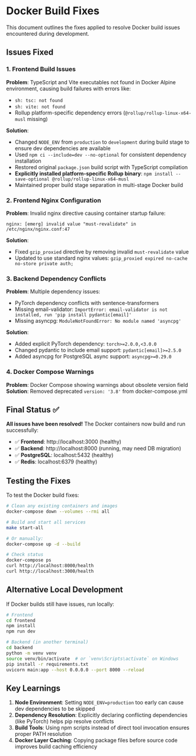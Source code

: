 # Docker Build Fixes

This document outlines the fixes applied to resolve Docker build issues encountered during development.

## Issues Fixed

### 1. Frontend Build Issues

**Problem**: TypeScript and Vite executables not found in Docker Alpine environment, causing build failures with errors like:
- `sh: tsc: not found`
- `sh: vite: not found` 
- Rollup platform-specific dependency errors (`@rollup/rollup-linux-x64-musl` missing)

**Solution**: 
- Changed `NODE_ENV` from `production` to `development` during build stage to ensure dev dependencies are available
- Used `npm ci --include=dev --no-optional` for consistent dependency installation
- Restored original `package.json` build script with TypeScript compilation
- **Explicitly installed platform-specific Rollup binary**: `npm install --save-optional @rollup/rollup-linux-x64-musl`
- Maintained proper build stage separation in multi-stage Docker build

### 2. Frontend Nginx Configuration

**Problem**: Invalid nginx directive causing container startup failure:
```
nginx: [emerg] invalid value "must-revalidate" in /etc/nginx/nginx.conf:47
```

**Solution**: 
- Fixed `gzip_proxied` directive by removing invalid `must-revalidate` value
- Updated to use standard nginx values: `gzip_proxied expired no-cache no-store private auth;`

### 3. Backend Dependency Conflicts

**Problem**: Multiple dependency issues:
- PyTorch dependency conflicts with sentence-transformers
- Missing email-validator: `ImportError: email-validator is not installed, run 'pip install pydantic[email]'`
- Missing asyncpg: `ModuleNotFoundError: No module named 'asyncpg'`

**Solution**: 
- Added explicit PyTorch dependency: `torch>=2.0.0,<3.0.0`
- Changed pydantic to include email support: `pydantic[email]>=2.5.0`
- Added asyncpg for PostgreSQL async support: `asyncpg>=0.29.0`

### 4. Docker Compose Warnings

**Problem**: Docker Compose showing warnings about obsolete version field
**Solution**: Removed deprecated `version: '3.8'` from docker-compose.yml

## Final Status ✅

**All issues have been resolved!** The Docker containers now build and run successfully:

- ✅ **Frontend**: http://localhost:3000 (healthy) 
- ✅ **Backend**: http://localhost:8000 (running, may need DB migration)
- ✅ **PostgreSQL**: localhost:5432 (healthy)
- ✅ **Redis**: localhost:6379 (healthy)

## Testing the Fixes

To test the Docker build fixes:

```bash
# Clean any existing containers and images
docker-compose down --volumes --rmi all

# Build and start all services
make start-all

# Or manually:
docker-compose up -d --build

# Check status
docker-compose ps
curl http://localhost:8000/health
curl http://localhost:3000/health
```

## Alternative Local Development

If Docker builds still have issues, run locally:

```bash
# Frontend
cd frontend
npm install
npm run dev

# Backend (in another terminal)
cd backend
python -m venv venv
source venv/bin/activate  # or `venv\Scripts\activate` on Windows
pip install -r requirements.txt
uvicorn main:app --host 0.0.0.0 --port 8000 --reload
```

## Key Learnings

1. **Node Environment**: Setting `NODE_ENV=production` too early can cause dev dependencies to be skipped
2. **Dependency Resolution**: Explicitly declaring conflicting dependencies (like PyTorch) helps pip resolve conflicts
3. **Build Tools**: Using npm scripts instead of direct tool invocation ensures proper PATH resolution
4. **Docker Layer Caching**: Copying package files before source code improves build caching efficiency
